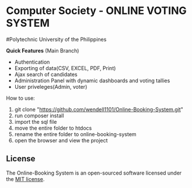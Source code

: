 # Computer Society - ONLINE VOTING SYSTEM 
#Polytechnic University of the Philippines


**Quick Features** (Main Branch)
* Authentication
* Exporting of data(CSV, EXCEL, PDF, Print)
* Ajax search of candidates
* Administration Panel with dynamic dashboards and voting tallies
* User priveleges(Admin, voter)

How to use: 
1. git clone "https://github.com/wendell1101/Online-Booking-System.git"
2. run composer install
3. import the sql file
4. move the entire folder to htdocs
5. rename the entire folder to online-booking-system
6. open the browser and view the project

## License

The Online-Booking System is an open-sourced software licensed under the [MIT license](https://opensource.org/licenses/MIT).
